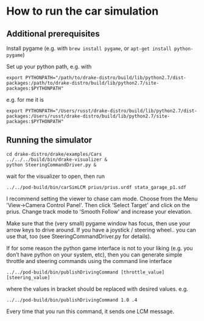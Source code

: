 How to run the car simulation
=============================

Additional prerequisites 
------------------------

Install pygame (e.g. with `brew install pygame`, or `apt-get install
python-pygame`)

Set up your python path, e.g. with

~~~~~~~~~~~~~~~~~~~~~~~~~~~~~~~~~~~~~~~~~~~~~~~~~~~~~~~~~~~~~~~~~~~~~~~~~~~~~~~~
export PYTHONPATH="/path/to/drake-distro/build/lib/python2.7/dist-packages:/path/to/drake-distro/build/lib/python2.7/site-packages:$PYTHONPATH"
~~~~~~~~~~~~~~~~~~~~~~~~~~~~~~~~~~~~~~~~~~~~~~~~~~~~~~~~~~~~~~~~~~~~~~~~~~~~~~~~

e.g. for me it is

~~~~~~~~~~~~~~~~~~~~~~~~~~~~~~~~~~~~~~~~~~~~~~~~~~~~~~~~~~~~~~~~~~~~~~~~~~~~~~~~
export PYTHONPATH="/Users/russt/drake-distro/build/lib/python2.7/dist-packages:/Users/russt/drake-distro/build/lib/python2.7/site-packages:$PYTHONPATH"
~~~~~~~~~~~~~~~~~~~~~~~~~~~~~~~~~~~~~~~~~~~~~~~~~~~~~~~~~~~~~~~~~~~~~~~~~~~~~~~~



Running the simulator
---------------------

~~~~~~~~~~~~~~~~~~~~~~~~~~~~~~~~~~~~~~~~~~~~~~~~~~~~~~~~~~~~~~~~~~~~~~~~~~~~~~~~
cd drake-distro/drake/examples/Cars
../../../build/bin/drake-visualizer &
python SteeringCommandDriver.py &
~~~~~~~~~~~~~~~~~~~~~~~~~~~~~~~~~~~~~~~~~~~~~~~~~~~~~~~~~~~~~~~~~~~~~~~~~~~~~~~~
wait for the visualizer to open, then run
~~~~~~~~~~~~~~~~~~~~~~~~~~~~~~~~~~~~~~~~~~~~~~~~~~~~~~~~~~~~~~~~~~~~~~~~~~~~~~~~
../../pod-build/bin/carSimLCM prius/prius.urdf stata_garage_p1.sdf
~~~~~~~~~~~~~~~~~~~~~~~~~~~~~~~~~~~~~~~~~~~~~~~~~~~~~~~~~~~~~~~~~~~~~~~~~~~~~~~~

I recommend setting the viewer to chase cam mode. Choose from the Menu
'View-\>Camera Control Panel'. Then click 'Select Target' and click on the
prius. Change track mode to 'Smooth Follow' and increase your elevation.

Make sure that the (very small) pygame window has focus, then use your arrow
keys to drive around. If you have a joystick / steering wheel.. you can use
that, too (see SteeringCommandDriver.py for details).

If for some reason the python game interface is not to your liking (e.g. you
don’t have python on your system, etc), then you can generate simple throttle
and steering commands using the command line interface

~~~~~~~~~~~~~~~~~~~~~~~~~~~~~~~~~~~~~~~~~~~~~~~~~~~~~~~~~~~~~~~~~~~~~~~~~~~~~~~~
../../pod-build/bin/publishDrivingCommand [throttle_value] [steering_value]
~~~~~~~~~~~~~~~~~~~~~~~~~~~~~~~~~~~~~~~~~~~~~~~~~~~~~~~~~~~~~~~~~~~~~~~~~~~~~~~~

where the values in bracket should be replaced with desired values. e.g.

~~~~~~~~~~~~~~~~~~~~~~~~~~~~~~~~~~~~~~~~~~~~~~~~~~~~~~~~~~~~~~~~~~~~~~~~~~~~~~~~
../../pod-build/bin/publishDrivingCommand 1.0 .4
~~~~~~~~~~~~~~~~~~~~~~~~~~~~~~~~~~~~~~~~~~~~~~~~~~~~~~~~~~~~~~~~~~~~~~~~~~~~~~~~

Every time that you run this command, it sends one LCM message.
